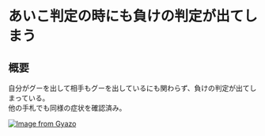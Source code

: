 # あいこ判定の時にも負けの判定が出てしまう

## 概要

自分がグーを出して相手もグーを出しているにも関わらず、負けの判定が出てしまっている。   
他の手札でも同様の症状を確認済み。  

[![Image from Gyazo](https://i.gyazo.com/bc7ecd29fe285154cdc68ec22562cd90.png)](https://gyazo.com/bc7ecd29fe285154cdc68ec22562cd90)